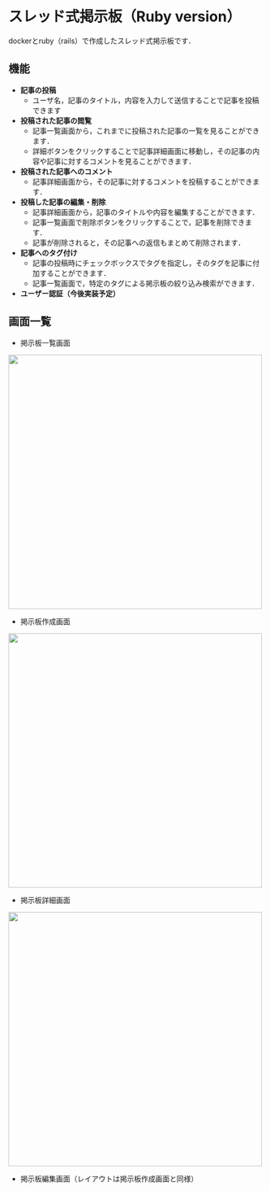 # スレッド式掲示板（Ruby version）

dockerとruby（rails）で作成したスレッド式掲示板です．

## 機能
- **記事の投稿**
  - ユーザ名，記事のタイトル，内容を入力して送信することで記事を投稿できます
- **投稿された記事の閲覧**
  - 記事一覧画面から，これまでに投稿された記事の一覧を見ることができます．
  - 詳細ボタンをクリックすることで記事詳細画面に移動し，その記事の内容や記事に対するコメントを見ることができます．
- **投稿された記事へのコメント**
  - 記事詳細画面から，その記事に対するコメントを投稿することができます．
- **投稿した記事の編集・削除**
  - 記事詳細画面から，記事のタイトルや内容を編集することができます．
  - 記事一覧画面で削除ボタンをクリックすることで，記事を削除できます．
  - 記事が削除されると，その記事への返信もまとめて削除されます．
- **記事へのタグ付け**
  - 記事の投稿時にチェックボックスでタグを指定し，そのタグを記事に付加することができます．
  - 記事一覧画面で，特定のタグによる掲示板の絞り込み検索ができます．
- **ユーザー認証（今後実装予定）**

## 画面一覧
- 掲示板一覧画面
<img src='https://user-images.githubusercontent.com/62548441/124400802-4211e500-dd60-11eb-94cb-e00223aab061.png' width = 500px>

- 掲示板作成画面
<img src='https://user-images.githubusercontent.com/62548441/124400909-e72cbd80-dd60-11eb-8557-1d583e359f8e.png' width = 500px>

- 掲示板詳細画面
<img src='https://user-images.githubusercontent.com/62548441/124400946-34a92a80-dd61-11eb-8c0f-57fb8e5c97fc.png' width = 500px>

- 掲示板編集画面（レイアウトは掲示板作成画面と同様）
